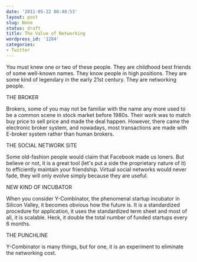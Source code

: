 ```yaml
---
date: '2011-05-22 08:48:53'
layout: post
slug: None
status: draft
title: The Value of Networking
wordpress_id: '1284'
categories:
- Twitter
---
```


You must knew one or two of these people. They are childhood best friends of some well-known names. They know people in high positions. They are some kind of legendary in the early 21st century. They are networking people.

THE BROKER

Brokers, some of you may not be familiar with the name any more used to be a common scene in stock market before 1980s. Their work was to match buy price to sell price and made the deal happen. However, there came the electronic broker system, and nowadays, most transactions are made with E-broker system rather than human brokers.

THE SOCIAL NETWORK SITE

Some old-fashion people would claim that Facebook made us loners. But believe or not, it is a great tool (let's put a side the proprietary nature of it) to efficiently maintain your friendship. Virtual social networks would never fade, they will only evolve simply because they are useful.

NEW KIND OF INCUBATOR

When you consider Y-Combinator, the phenomenal startup incubator in Silicon Valley, it becomes obvious how the future is. It is a standardized procedure for application, it uses the standardized term sheet and most of all, it is scalable. Heck, it double the total number of funded startups every 6 months.

THE PUNCHLINE

Y-Combinator is many things, but for one, it is an experiment to eliminate the networking cost.
